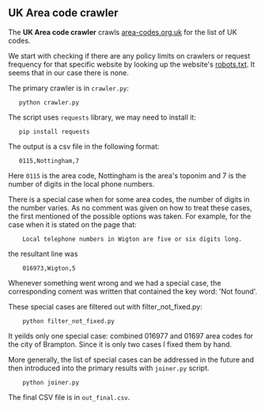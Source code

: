 UK Area code crawler
-------------

The **UK Area code crawler** crawls [area-codes.org.uk](http://area-codes.org.uk)  for the list of UK codes.

We start with checking if there are any policy limits on crawlers or request frequency for that specific website by looking up the website's [robots.txt](http://www.area-codes.org.uk/robots.txt). It seems that in our case there is none.

The primary crawler is in `crawler.py`:
```
   python crawler.py
```
The script uses `requests` library, we may need to install it:
```
   pip install requests
```
The output is a csv file in the following format:
```
   0115,Nottingham,7
```
Here `0115` is the area code, Nottingham is the area's toponim and 7 is the number of digits in the local phone numbers.

There is a special case when for some area codes, the number of digits in the number varies. As no comment was given on how to treat these cases, the first mentioned of the possible options was taken. For example, for the case when it is stated on the page that:
```
    Local telephone numbers in Wigton are five or six digits long.
```
the resultant line was
```
    016973,Wigton,5
```
Whenever something went wrong and we had a special case, the corresponding coment was written that contained the key word: 'Not found'.

These special cases are filtered out with filter_not_fixed.py:
```
    python filter_not_fixed.py
```
It yeilds only one special case: combined 016977 and 01697 area codes for the city of Brampton. Since it is only two cases I fixed them by hand.

More generally, the list of special cases can be addressed in the future and then introduced into the primary results with `joiner.py` script.
```
    python joiner.py
```
The final CSV file is in `out_final.csv`.